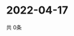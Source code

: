 # 2022-04-17
  共 0条

  <!-- BEGIN -->
  <!-- 最后更新时间Sun Apr 17 2022 22:04:36 GMT+0000 (Coordinated Universal Time) -->
  
  <!-- END -->
  
  